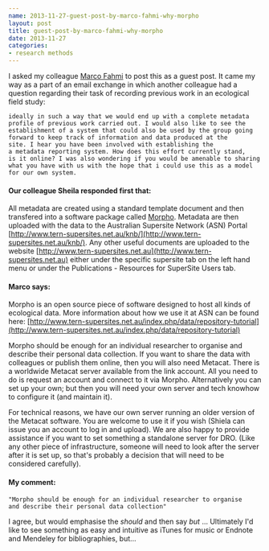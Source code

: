 ```yaml
---
name: 2013-11-27-guest-post-by-marco-fahmi-why-morpho
layout: post
title: guest-post-by-marco-fahmi-why-morpho
date: 2013-11-27
categories:
- research methods
---
```


I asked my colleague [Marco Fahmi](https://twitter.com/fahmiger) to
post this as a guest post.  It came my way as a part of an email
exchange in which another colleague had a question regarding their task
of recording previous work in an ecological field study:

    ideally in such a way that we would end up with a complete metadata
    profile of previous work carried out. I would also like to see the
    establishment of a system that could also be used by the group going
    forward to keep track of information and data produced at the
    site. I hear you have been involved with establishing the
    a metadata reporting system. How does this effort currently stand,
    is it online? I was also wondering if you would be amenable to sharing
    what you have with us with the hope that i could use this as a model
    for our own system.

<p></p>

#### Our colleague Sheila responded first that:
All metadata are created using a standard template document and then transfered into a software package called [Morpho](http://knb.ecoinformatics.org/morphoportal.jsp).  Metadata are then uploaded with the data to the Australian Supersite Network (ASN) Portal [http://www.tern-supersites.net.au/knb/](http://www.tern-supersites.net.au/knb/).   Any other useful documents are uploaded to the website [http://www.tern-supersites.net.au](http://www.tern-supersites.net.au) either under the specific supersite tab on the left hand menu or under the Publications - Resources for SuperSite Users tab.

#### Marco says:
Morpho is an open source piece of software designed to host all kinds of ecological data. More information about how we use it at ASN can be found here: [http://www.tern-supersites.net.au/index.php/data/repository-tutorial](http://www.tern-supersites.net.au/index.php/data/repository-tutorial)

Morpho should be enough for an individual researcher to organise and describe their personal data collection. If you want to share the data with colleagues or publish them online, then you will also need Metacat. There is a worldwide Metacat server available from the link account. All you need to do is request an account and connect to it via Morpho. Alternatively you can set up your own; but then you will need your own server and tech knowhow to configure it (and maintain it).

For technical reasons, we have our own server running an older version of the Metacat software. You are welcome to use it if you wish (Shiela can issue you an account to log in and upload). We are also happy to provide assistance if you want to set something a standalone server for DRO. (Like any other piece of infrastructure, someone will need to look after the server after it is set up, so that's probably a decision that will need to be considered carefully).

#### My comment:
    "Morpho should be enough for an individual researcher to organise
    and describe their personal data collection"

I agree, but would emphasise the _should_ and then say _but_ ...
Ultimately I'd like to see something as easy and intuitive as iTunes for music or Endnote and Mendeley for bibliographies, but...
